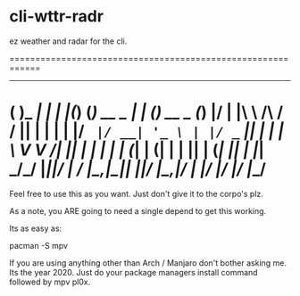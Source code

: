 # cli-wttr-radr
ez weather and radar for the cli.

============================================================
 _ ___          _ ___  _     _            _      _        _ 
( )_ _|_      _| |_ _|(_)   (_) __ _  ___| |__  (_) __ _ (_)
|/ | |\ \ /\ / / || | | |   | |/ _` |/ __| '_ \ | |/ _` || |
   | | \ V  V /| || | | |   | | (_| | (__| | | || | (_| || |
  |___| \_/\_/ |_|___|/ |  _/ |\__,_|\___|_| |_|/ |\__,_|/ |
                    |__/  |__/                |__/     |__/ 
============================================================

Feel free to use this as you want. Just don't give it to the corpo's plz. 

As a note, you ARE going to need a single depend to get this working.

Its as easy as:

pacman -S mpv

If you are using anything other than Arch / Manjaro don't bother asking me. Its the year 2020. Just do your package managers install command followed by mpv pl0x.
